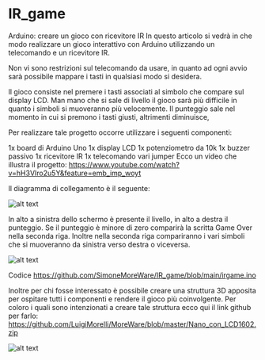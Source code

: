 # IR_game
Arduino: creare un gioco con ricevitore IR
In questo articolo si vedrà in che modo realizzare un gioco interattivo con Arduino utilizzando un telecomando e un ricevitore IR.

Non vi sono restrizioni sul telecomando da usare, in quanto ad ogni avvio sarà possibile mappare i tasti in qualsiasi modo si desidera.

Il gioco consiste nel premere i tasti associati al simbolo che compare sul display LCD. Man mano che si sale di livello il gioco sarà più difficile in quanto i simboli si muoveranno più velocemente. Il punteggio sale nel momento in cui si premono i tasti giusti, altrimenti diminuisce,

Per realizzare tale progetto occorre utilizzare i seguenti componenti:

1x board di Arduino Uno
1x display LCD
1x potenziometro da 10k
1x buzzer passivo
1x ricevitore IR
1x telecomando
vari jumper
Ecco un video che illustra il progetto: https://www.youtube.com/watch?v=hH3VIro2u5Y&feature=emb_imp_woyt

Il diagramma di collegamento è il seguente:

![alt text](https://i0.wp.com/www.moreware.org/wp/wp-content/uploads/2020/04/Untitled-Sketch-2_bb.png?resize=768%2C619&ssl=1)

In alto a sinistra dello schermo è presente il livello, in alto a destra il punteggio. Se il punteggio è minore di zero comparirà la scritta Game Over nella seconda riga. Inoltre nella seconda riga compariranno i vari simboli che si muoveranno da sinistra verso destra o viceversa.

![alt text](https://i0.wp.com/www.moreware.org/wp/wp-content/uploads/2020/04/gioco.png?resize=768%2C432&ssl=1)

Codice https://github.com/SimoneMoreWare/IR_game/blob/main/irgame.ino

Inoltre per chi fosse interessato è possibile creare una struttura 3D apposita per ospitare tutti i componenti e rendere il gioco più coinvolgente. Per coloro i quali sono intenzionati a creare tale struttura ecco qui il link github per farlo: https://github.com/LuigiMorelli/MoreWare/blob/master/Nano_con_LCD1602.zip

![alt text](https://i0.wp.com/www.moreware.org/wp/wp-content/uploads/2020/05/3d.jpg?resize=768%2C423&ssl=1)
